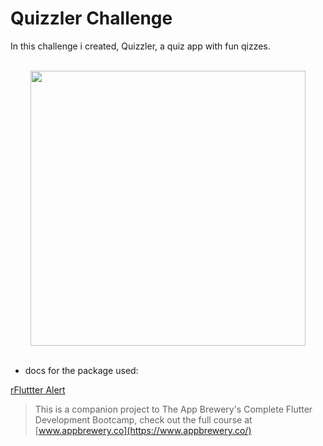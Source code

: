 
# Quizzler Challenge

In this challenge i created, Quizzler, a quiz app with fun qizzes.

<p align="center"><br><img src="https://github.com/londonappbrewery/Images/blob/master/quizzler-demo.gif" height="440" width="auto"><br><br></p>

- docs for the package used:

[rFluttter Alert](https://pub.dartlang.org/packages/rflutter_alert)

>This is a companion project to The App Brewery's Complete Flutter Development Bootcamp, check out the full course at [www.appbrewery.co](https://www.appbrewery.co/)
